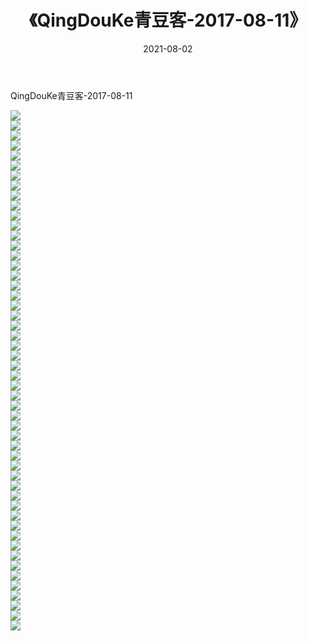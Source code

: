 ﻿---
layout: post
title:  《QingDouKe青豆客-2017-08-11》
date:   2021-08-02
img: http://img.660000.xyz/Sharelink/网络美图/2021/QingDouKe青豆客-2017-08-11/000.jpg
categories: [美女, 清纯, 唯美]
---

QingDouKe青豆客-2017-08-11

  ![](http://img.660000.xyz/Sharelink/网络美图/2021/QingDouKe青豆客-2017-08-11/001.jpg) <br> ![](http://img.660000.xyz/Sharelink/网络美图/2021/QingDouKe青豆客-2017-08-11/002.jpg) <br> ![](http://img.660000.xyz/Sharelink/网络美图/2021/QingDouKe青豆客-2017-08-11/003.jpg) <br> ![](http://img.660000.xyz/Sharelink/网络美图/2021/QingDouKe青豆客-2017-08-11/004.jpg) <br> ![](http://img.660000.xyz/Sharelink/网络美图/2021/QingDouKe青豆客-2017-08-11/005.jpg) <br> ![](http://img.660000.xyz/Sharelink/网络美图/2021/QingDouKe青豆客-2017-08-11/006.jpg) <br> ![](http://img.660000.xyz/Sharelink/网络美图/2021/QingDouKe青豆客-2017-08-11/007.jpg) <br> ![](http://img.660000.xyz/Sharelink/网络美图/2021/QingDouKe青豆客-2017-08-11/008.jpg) <br> ![](http://img.660000.xyz/Sharelink/网络美图/2021/QingDouKe青豆客-2017-08-11/009.jpg) <br> ![](http://img.660000.xyz/Sharelink/网络美图/2021/QingDouKe青豆客-2017-08-11/010.jpg) <br> ![](http://img.660000.xyz/Sharelink/网络美图/2021/QingDouKe青豆客-2017-08-11/011.jpg) <br> ![](http://img.660000.xyz/Sharelink/网络美图/2021/QingDouKe青豆客-2017-08-11/012.jpg) <br> ![](http://img.660000.xyz/Sharelink/网络美图/2021/QingDouKe青豆客-2017-08-11/013.jpg) <br> ![](http://img.660000.xyz/Sharelink/网络美图/2021/QingDouKe青豆客-2017-08-11/014.jpg) <br> ![](http://img.660000.xyz/Sharelink/网络美图/2021/QingDouKe青豆客-2017-08-11/015.jpg) <br> ![](http://img.660000.xyz/Sharelink/网络美图/2021/QingDouKe青豆客-2017-08-11/016.jpg) <br> ![](http://img.660000.xyz/Sharelink/网络美图/2021/QingDouKe青豆客-2017-08-11/017.jpg) <br> ![](http://img.660000.xyz/Sharelink/网络美图/2021/QingDouKe青豆客-2017-08-11/018.jpg) <br> ![](http://img.660000.xyz/Sharelink/网络美图/2021/QingDouKe青豆客-2017-08-11/019.jpg) <br> ![](http://img.660000.xyz/Sharelink/网络美图/2021/QingDouKe青豆客-2017-08-11/020.jpg) <br> ![](http://img.660000.xyz/Sharelink/网络美图/2021/QingDouKe青豆客-2017-08-11/021.jpg) <br> ![](http://img.660000.xyz/Sharelink/网络美图/2021/QingDouKe青豆客-2017-08-11/022.jpg) <br> ![](http://img.660000.xyz/Sharelink/网络美图/2021/QingDouKe青豆客-2017-08-11/023.jpg) <br> ![](http://img.660000.xyz/Sharelink/网络美图/2021/QingDouKe青豆客-2017-08-11/024.jpg) <br> ![](http://img.660000.xyz/Sharelink/网络美图/2021/QingDouKe青豆客-2017-08-11/025.jpg) <br> ![](http://img.660000.xyz/Sharelink/网络美图/2021/QingDouKe青豆客-2017-08-11/026.jpg) <br> ![](http://img.660000.xyz/Sharelink/网络美图/2021/QingDouKe青豆客-2017-08-11/027.jpg) <br> ![](http://img.660000.xyz/Sharelink/网络美图/2021/QingDouKe青豆客-2017-08-11/028.jpg) <br> ![](http://img.660000.xyz/Sharelink/网络美图/2021/QingDouKe青豆客-2017-08-11/029.jpg) <br> ![](http://img.660000.xyz/Sharelink/网络美图/2021/QingDouKe青豆客-2017-08-11/030.jpg) <br> ![](http://img.660000.xyz/Sharelink/网络美图/2021/QingDouKe青豆客-2017-08-11/031.jpg) <br> ![](http://img.660000.xyz/Sharelink/网络美图/2021/QingDouKe青豆客-2017-08-11/032.jpg) <br> ![](http://img.660000.xyz/Sharelink/网络美图/2021/QingDouKe青豆客-2017-08-11/033.jpg) <br> ![](http://img.660000.xyz/Sharelink/网络美图/2021/QingDouKe青豆客-2017-08-11/034.jpg) <br> ![](http://img.660000.xyz/Sharelink/网络美图/2021/QingDouKe青豆客-2017-08-11/035.jpg) <br> ![](http://img.660000.xyz/Sharelink/网络美图/2021/QingDouKe青豆客-2017-08-11/036.jpg) <br> ![](http://img.660000.xyz/Sharelink/网络美图/2021/QingDouKe青豆客-2017-08-11/037.jpg) <br> ![](http://img.660000.xyz/Sharelink/网络美图/2021/QingDouKe青豆客-2017-08-11/038.jpg) <br> ![](http://img.660000.xyz/Sharelink/网络美图/2021/QingDouKe青豆客-2017-08-11/039.jpg) <br> ![](http://img.660000.xyz/Sharelink/网络美图/2021/QingDouKe青豆客-2017-08-11/040.jpg) <br> ![](http://img.660000.xyz/Sharelink/网络美图/2021/QingDouKe青豆客-2017-08-11/041.jpg) <br> ![](http://img.660000.xyz/Sharelink/网络美图/2021/QingDouKe青豆客-2017-08-11/042.jpg) <br> ![](http://img.660000.xyz/Sharelink/网络美图/2021/QingDouKe青豆客-2017-08-11/043.jpg) <br> ![](http://img.660000.xyz/Sharelink/网络美图/2021/QingDouKe青豆客-2017-08-11/044.jpg) <br> ![](http://img.660000.xyz/Sharelink/网络美图/2021/QingDouKe青豆客-2017-08-11/045.jpg) <br> ![](http://img.660000.xyz/Sharelink/网络美图/2021/QingDouKe青豆客-2017-08-11/046.jpg) <br> ![](http://img.660000.xyz/Sharelink/网络美图/2021/QingDouKe青豆客-2017-08-11/047.jpg) <br> ![](http://img.660000.xyz/Sharelink/网络美图/2021/QingDouKe青豆客-2017-08-11/048.jpg) <br> ![](http://img.660000.xyz/Sharelink/网络美图/2021/QingDouKe青豆客-2017-08-11/049.jpg) <br> ![](http://img.660000.xyz/Sharelink/网络美图/2021/QingDouKe青豆客-2017-08-11/050.jpg) <br> ![](http://img.660000.xyz/Sharelink/网络美图/2021/QingDouKe青豆客-2017-08-11/051.jpg) <br> ![](http://img.660000.xyz/Sharelink/网络美图/2021/QingDouKe青豆客-2017-08-11/052.jpg) <br>